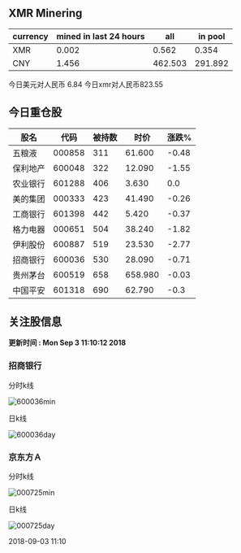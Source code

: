 ## XMR Minering

|currency|mined in last 24 hours|all|in pool|
|---|---|---|---|
|XMR|0.002|0.562|0.354|
|CNY|1.456|462.503|291.892|

今日美元对人民币 6.84	今日xmr对人民币823.55


## 今日重仓股 

|股名|代码|被持数|时价|涨跌%|
|---|---|---|---|---|
|五粮液|000858|311|61.600|-0.48|
|保利地产|600048|322|12.090|-1.55|
|农业银行|601288|406|3.630|0.0|
|美的集团|000333|423|41.490|-0.26|
|工商银行|601398|442|5.420|-0.37|
|格力电器|000651|504|38.240|-1.82|
|伊利股份|600887|519|23.530|-2.77|
|招商银行|600036|530|28.090|-0.71|
|贵州茅台|600519|658|658.980|-0.03|
|中国平安|601318|690|62.790|-0.3|

## 关注股信息
**更新时间 : Mon Sep  3 11:10:12 2018**
### 招商银行 
分时k线

![600036min](http://image.sinajs.cn/newchart/min/n/sh600036.gif)

日k线

![600036day](http://image.sinajs.cn/newchart/daily/n/sh600036.gif)

### 京东方Ａ 
分时k线

![000725min](http://image.sinajs.cn/newchart/min/n/sz000725.gif)

日k线

![000725day](http://image.sinajs.cn/newchart/daily/n/sz000725.gif)

2018-09-03 11:10